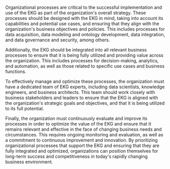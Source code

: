 Organizational processes are critical to the successful implementation and use of the EKG 
as part of the organization's overall strategy. 
These processes should be designed with the EKG in mind, taking into account its 
capabilities and potential use cases, and ensuring that they align with the organization's 
business objectives and policies. 
This includes processes for data acquisition, data modeling and ontology development, 
data integration, and data governance and security, among others.

Additionally, the EKG should be integrated into all relevant business processes to ensure 
that it is being fully utilized and providing value across the organization. 
This includes processes for decision-making, analytics, and automation, as well as 
those related to specific use cases and business functions.

To effectively manage and optimize these processes, the organization must have a 
dedicated team of EKG experts, including data scientists, knowledge engineers, and 
business architects. 
This team should work closely with business stakeholders and leaders to ensure that the 
EKG is aligned with the organization's strategic goals and objectives, and that it is 
being utilized to its full potential.

Finally, the organization must continuously evaluate and improve its processes in order
to optimize the value of the EKG and ensure that it remains relevant and effective in 
the face of changing business needs and circumstances. 
This requires ongoing monitoring and evaluation, as well as a commitment to 
continuous improvement and innovation. 
By prioritizing organizational processes that support the EKG and ensuring that they 
are fully integrated and optimized, organizations can position themselves for long-term 
success and competitiveness in today's rapidly changing business environment.
